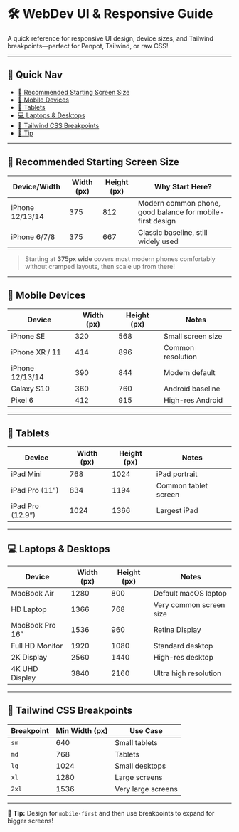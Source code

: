 # 🛠️ WebDev UI & Responsive Guide

A quick reference for responsive UI design, device sizes, and Tailwind breakpoints—perfect for Penpot, Tailwind, or raw CSS!

---

## 🧭 Quick Nav

- [🚦 Recommended Starting Screen Size](#-recommended-starting-screen-size)
- [📱 Mobile Devices](#-mobile-devices)
- [📲 Tablets](#-tablets)
- [💻 Laptops & Desktops](#-laptops--desktops)
- [🎯 Tailwind CSS Breakpoints](#-tailwind-css-breakpoints)
- [🧠 Tip](#-tip-design-for-mobile-first-and-then-use-breakpoints-to-expand-for-bigger-screens)

---

## 🚦 Recommended Starting Screen Size

| Device/Width    | Width (px) | Height (px) | Why Start Here?                                           |
| --------------- | ---------- | ----------- | --------------------------------------------------------- |
| iPhone 12/13/14 | 375        | 812         | Modern common phone, good balance for mobile-first design |
| iPhone 6/7/8    | 375        | 667         | Classic baseline, still widely used                       |

> Starting at **375px wide** covers most modern phones comfortably without cramped layouts, then scale up from there!

---

## 📱 Mobile Devices

| Device          | Width (px) | Height (px) | Notes             |
| --------------- | ---------- | ----------- | ----------------- |
| iPhone SE       | 320        | 568         | Small screen size |
| iPhone XR / 11  | 414        | 896         | Common resolution |
| iPhone 12/13/14 | 390        | 844         | Modern default    |
| Galaxy S10      | 360        | 760         | Android baseline  |
| Pixel 6         | 412        | 915         | High-res Android  |

---

## 📲 Tablets

| Device           | Width (px) | Height (px) | Notes                |
| ---------------- | ---------- | ----------- | -------------------- |
| iPad Mini        | 768        | 1024        | iPad portrait        |
| iPad Pro (11”)   | 834        | 1194        | Common tablet screen |
| iPad Pro (12.9”) | 1024       | 1366        | Largest iPad         |

---

## 💻 Laptops & Desktops

| Device          | Width (px) | Height (px) | Notes                   |
| --------------- | ---------- | ----------- | ----------------------- |
| MacBook Air     | 1280       | 800         | Default macOS laptop    |
| HD Laptop       | 1366       | 768         | Very common screen size |
| MacBook Pro 16” | 1536       | 960         | Retina Display          |
| Full HD Monitor | 1920       | 1080        | Standard desktop        |
| 2K Display      | 2560       | 1440        | High-res desktop        |
| 4K UHD Display  | 3840       | 2160        | Ultra high resolution   |

---

## 🎯 Tailwind CSS Breakpoints

| Breakpoint | Min Width (px) | Use Case           |
| ---------- | -------------- | ------------------ |
| `sm`       | 640            | Small tablets      |
| `md`       | 768            | Tablets            |
| `lg`       | 1024           | Small desktops     |
| `xl`       | 1280           | Large screens      |
| `2xl`      | 1536           | Very large screens |

---

🧠 **Tip:** Design for `mobile-first` and then use breakpoints to expand for bigger screens!
